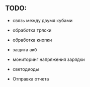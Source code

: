 ## TODO:

- связь между двумя кубами
- обработка тряски
- обработка кнопки
- защита акб
- мониторинг напряжения зарядки
- светодиоды


- Отправка отчета

